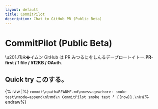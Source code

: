 ```yaml
---
layout: default
title: CommitPilot
description: Chat to GitHub PR (Public Beta)
---
```


# CommitPilot (Public Beta)

\u201ЈЂӂ�イムン GitHub は PR みつるにをしんるデープロートイトー.**PR-first / 1 file / 512KB / OAuth**.

## Quick try このする。


{% raw |%}
```commit\npath=README.md\nmessage=chore: smoke test\nmode=append\n```\n```md\n​ CommitPilot smoke test ╯ {{now}}.\n```\n{% endraw\%}
